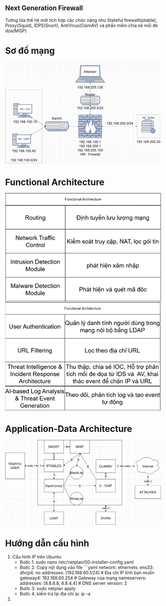 ## Next Generation Firewall
Tường lửa thế hệ mới tích hợp các chức năng như Stateful firewall(iptable), Proxy(Squid), IDPS(Snort), AntiVirus(ClamAV) và phần mềm chia sẻ mối đe dọa(MISP)

# Sơ đồ mạng
![Sơ đồ mạng](https://github.com/LeTrieuPhu/NGFW-iptable-squid-snort-clamav-MISP/blob/main/report/Tong%20quan.png)

# Functional Architecture
![Functional Architecture 1](https://github.com/LeTrieuPhu/NGFW-iptable-squid-snort-clamav-MISP/blob/main/report/Functional%20Architecture%201.png)
![Functional Architecture 2](https://github.com/LeTrieuPhu/NGFW-iptable-squid-snort-clamav-MISP/blob/main/report/Functional%20Architecture%202.png)

# Application-Data Architecture
![Application-Data Architecture](https://github.com/LeTrieuPhu/NGFW-iptable-squid-snort-clamav-MISP/blob/main/report/Application-Data%20Architecture.png)

# Hướng dẫn cấu hình
1. Cấu hình IP trên Ubuntu
    - Bước 1: sudo nano /etc/netplan/00-installer-config.yaml
    - Bước 2: Copy nội dụng vào file
            ```yaml
            network:
              ethernets:
                ens33:
                  dhcp4: no
                  addresses: [192.168.60.1/24]  # Địa chỉ IP tĩnh bạn muốn
                  gateway4: 192.168.60.254      # Gateway của mạng
                nameservers:
                  addresses: [8.8.8.8, 8.8.4.4]  # DNS server
              version: 2
    - Bước 3: sudo netplan apply
    - Bước 4: kiểm tra lại địa chỉ ip: ip -a
2. 
